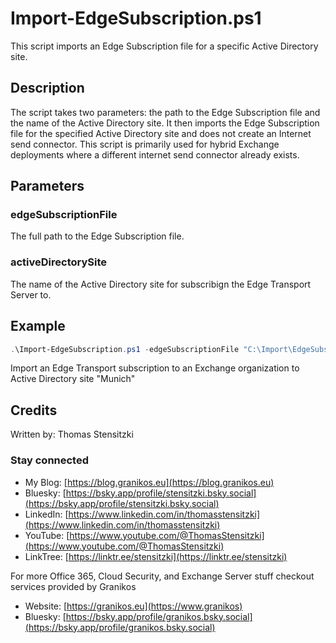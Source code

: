 # Import-EdgeSubscription.ps1

This script imports an Edge Subscription file for a specific Active Directory site.

## Description

The script takes two parameters: the path to the Edge Subscription file and the name of the Active Directory site.
It then imports the Edge Subscription file for the specified Active Directory site and does not create an Internet send connector.
This script is primarily used for hybrid Exchange deployments where a different internet send connector already exists.

## Parameters

### edgeSubscriptionFile

The full path to the Edge Subscription file.

### activeDirectorySite

The name of the Active Directory site for subscribign the Edge Transport Server to.

## Example

``` PowerShell
.\Import-EdgeSubscription.ps1 -edgeSubscriptionFile "C:\Import\EdgeSubscription.xml" -activeDirectorySite "Munich"
```
Import an Edge Transport subscription to an Exchange organization to Active Directory site "Munich"

## Credits

Written by: Thomas Stensitzki

### Stay connected

- My Blog: [https://blog.granikos.eu](https://blog.granikos.eu)
- Bluesky: [https://bsky.app/profile/stensitzki.bsky.social](https://bsky.app/profile/stensitzki.bsky.social)
- LinkedIn: [https://www.linkedin.com/in/thomasstensitzki](https://www.linkedin.com/in/thomasstensitzki)
- YouTube: [https://www.youtube.com/@ThomasStensitzki](https://www.youtube.com/@ThomasStensitzki)
- LinkTree: [https://linktr.ee/stensitzki](https://linktr.ee/stensitzki)

For more Office 365, Cloud Security, and Exchange Server stuff checkout services provided by Granikos

- Website: [https://granikos.eu](https://www.granikos)
- Bluesky: [https://bsky.app/profile/granikos.bsky.social](https://bsky.app/profile/granikos.bsky.social)